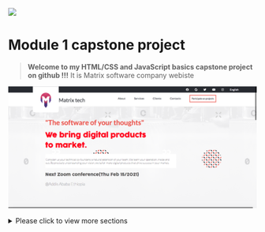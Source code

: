 ![](https://img.shields.io/badge/Microverse-blueviolet)

# Module 1 capstone project

> **Welcome to my HTML/CSS and JavaScript basics capstone project on github !!!**
> It is Matrix software company webiste

![screenshot](assets/images/screenshot.png)

<details>
  <summary>Please click to view more sections</summary>

## Built With

- HTML
- CSS
- Javascript

## Live Demo

[Live Link](https://sboursen.github.io/Chess-World-Championship/)

## Authors

👤 **Dagic zewdu**

- GitHub: [@Sboursen](https://github.com/Sboursen)
- Twitter: [@sboursen_dev](https://twitter.com/sboursen_dev)
- LinkedIn: [LinkedIn](https://linkedin.com/in/sboursen)

## Contributors

> Many thanks to these amazing people who helped me
> complete this project 🙏🙏🙏

👤 **A**

- GitHub: [@A](https://github.com/Dagic-zewdu)
- Twitter: [@A](https://twitter.com/dagic4)
- LinkedIn: [A](https://www.linkedin.com/in/dagi-zewdu-21b835215/)

👤 **A**

- GitHub: [@A](https://github.com/A)
- Twitter: [@A](https://twitter.com/A)
- LinkedIn: [A](https://linkedin.com/in/A)

## Show your support

Give a ⭐️ if you like my project!

## 📝 License

This project is [MIT](./MIT.md) licensed.

## Acknowledgements

Original design idea by [Cindy Shin in Behance](https://www.behance.net/adagio07)
